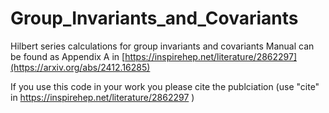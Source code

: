 # Group_Invariants_and_Covariants
Hilbert series calculations for group invariants and covariants
Manual can be found as Appendix A in [https://inspirehep.net/literature/2862297](https://arxiv.org/abs/2412.16285)

If you use this code in your work you please cite the publciation (use "cite" in  https://inspirehep.net/literature/2862297 )

